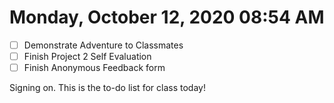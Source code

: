 # Monday, October 12, 2020 08:54 AM
- [ ] Demonstrate Adventure to Classmates
- [ ] Finish Project 2 Self Evaluation
- [ ] Finish Anonymous Feedback form

Signing on. This is the to-do list for class today!

